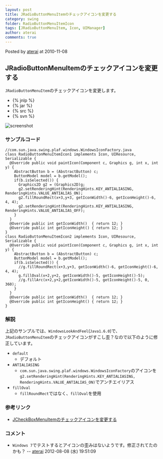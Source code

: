 ```yaml
---
layout: post
title: JRadioButtonMenuItemのチェックアイコンを変更する
category: swing
folder: RadioButtonMenuItemIcon
tags: [JRadioButtonMenuItem, Icon, UIManager]
author: aterai
comments: true
---
```


Posted by [aterai](http://terai.xrea.jp/aterai.html) at 2010-11-08

## JRadioButtonMenuItemのチェックアイコンを変更する
`JRadioButtonMenuItem`のチェックアイコンを変更します。

- {% jnlp %}
- {% jar %}
- {% src %}
- {% svn %}

<!-- dummy comment line for breaking list -->

![screenshot](https://lh3.googleusercontent.com/_9Z4BYR88imo/TQTRVf_tDmI/AAAAAAAAAhA/1F6GcDuJmcg/s800/RadioButtonMenuItemIcon.png)

### サンプルコード
<pre class="prettyprint"><code>//com.sun.java.swing.plaf.windows.WindowsIconFactory.java
class RadioButtonMenuItemIcon1 implements Icon, UIResource, Serializable {
  @Override public void paintIcon(Component c, Graphics g, int x, int y) {
    AbstractButton b = (AbstractButton) c;
    ButtonModel model = b.getModel();
    if(b.isSelected()) {
      Graphics2D g2 = (Graphics2D)g;
      g2.setRenderingHint(RenderingHints.KEY_ANTIALIASING, RenderingHints.VALUE_ANTIALIAS_ON);
      g2.fillRoundRect(x+3,y+3, getIconWidth()-6, getIconHeight()-6, 4, 4);
      g2.setRenderingHint(RenderingHints.KEY_ANTIALIASING, RenderingHints.VALUE_ANTIALIAS_OFF);
    }
  }
  @Override public int getIconWidth()  { return 12; }
  @Override public int getIconHeight() { return 12; }
}
class RadioButtonMenuItemIcon2 implements Icon, UIResource, Serializable {
  @Override public void paintIcon(Component c, Graphics g, int x, int y) {
    AbstractButton b = (AbstractButton) c;
    ButtonModel model = b.getModel();
    if(b.isSelected()) {
      //g.fillRoundRect(x+3,y+3, getIconWidth()-6, getIconHeight()-6, 4, 4);
      g.fillOval(x+2,y+2, getIconWidth()-5, getIconHeight()-5);
      //g.fillArc(x+2,y+2,getIconWidth()-5, getIconHeight()-5, 0, 360);
    }
  }
  @Override public int getIconWidth()  { return 12; }
  @Override public int getIconHeight() { return 12; }
}
</code></pre>

### 解説
上記のサンプルでは、`WindowsLookAndFeel`(`Java1.6.0`)で、`JRadioButtonMenuItem`のチェックアイコンがすこし歪？なので以下のように修正しています。

- `default`
    - デフォルト
- `ANTIALIASING`
    - `com.sun.java.swing.plaf.windows.WindowsIconFactory`のアイコンを`g2.setRenderingHint(RenderingHints.KEY_ANTIALIASING, RenderingHints.VALUE_ANTIALIAS_ON)`でアンチエイリアス
- `fillOval`
    - `fillRoundRect`ではなく、`fillOval`を使用

<!-- dummy comment line for breaking list -->

### 参考リンク
- [JCheckBoxMenuItemのチェックアイコンを変更する](http://terai.xrea.jp/Swing/CheckBoxMenuItemIcon.html)

<!-- dummy comment line for breaking list -->

### コメント
- `Windows 7`でテストするとアイコンの歪みはないようです。修正されてたのかも？ -- [aterai](http://terai.xrea.jp/aterai.html) 2012-08-08 (水) 19:51:09

<!-- dummy comment line for breaking list -->


